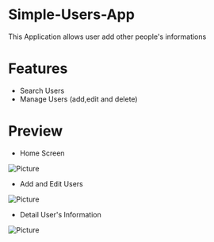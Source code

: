 # Simple-Users-App
This Application allows user add other people's informations

# Features
* Search Users
* Manage Users (add,edit and delete)

# Preview
* Home Screen

![Picture](https://i.imgur.com/Wf1PNE4.png)

* Add and Edit Users

![Picture](https://i.imgur.com/lB9NCyy.png)

* Detail User's Information

![Picture](https://i.imgur.com/1Gord3a.png)
